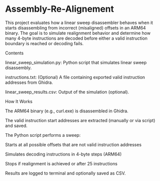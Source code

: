 # Assembly-Re-Alignement
This project evaluates how a linear sweep disassembler behaves when it starts disassembling from incorrect (misaligned) offsets in an ARM64 binary. The goal is to simulate realignment behavior and determine how many 4-byte instructions are decoded before either a valid instruction boundary is reached or decoding fails.

Contents

linear_sweep_simulation.py: Python script that simulates linear sweep disassembly.

instructions.txt: (Optional) A file containing exported valid instruction addresses from Ghidra.

linear_sweep_results.csv: Output of the simulation (optional).

How It Works

The ARM64 binary (e.g., curl.exe) is disassembled in Ghidra.

The valid instruction start addresses are extracted (manually or via script) and saved.

The Python script performs a sweep:

Starts at all possible offsets that are not valid instruction addresses

Simulates decoding instructions in 4-byte steps (ARM64)

Stops if realignment is achieved or after 25 instructions

Results are logged to terminal and optionally saved as CSV.

